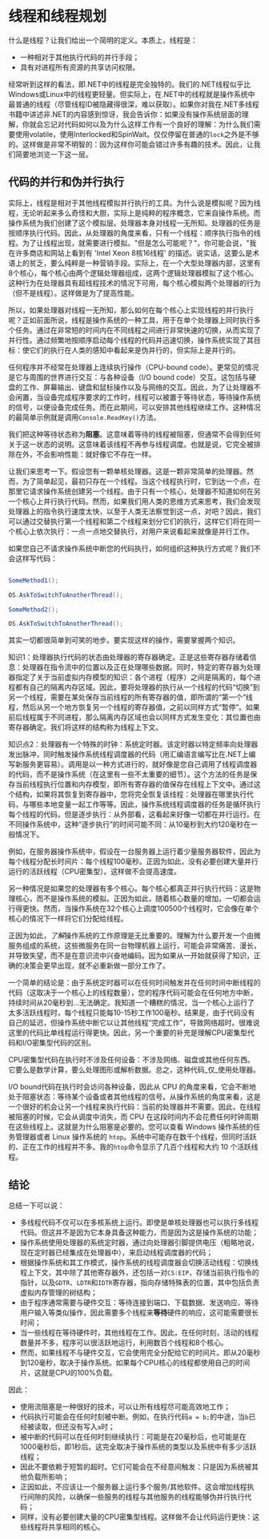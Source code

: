 # 线程和线程规划

什么是线程？让我们给出一个简明的定义。本质上，线程是：

- 一种相对于其他执行代码的并行手段；
- 具有对进程所有资源的共享访问权限。

经常听到这样的看法，即.NET中的线程是完全独特的。我们的.NET线程似乎比Windows或Linux中的线程更轻量。但实际上，在.NET中的线程就是操作系统中最普通的线程（尽管线程ID被隐藏得很深，难以获取）。如果你对我在.NET多线程书籍中讲述非.NET的内容感到惊讶，我会告诉你：如果没有操作系统层面的理解，你就会忘记对代码如何以及为什么这样工作有一个良好的理解：为什么我们需要使用volatile，使用Interlocked和SpinWait。仅仅停留在普通的`lock`之外是不够的。这样做是非常不明智的：因为这样你可能会错过许多有趣的技术。因此，让我们简要地浏览一下这一层。

## 代码的并行和伪并行执行

实际上，线程是相对于其他线程模拟并行执行的工具。为什么说是模拟呢？因为线程，无论听起来多么奇怪和大胆，实际上是纯粹的程序概念，它来自操作系统。而操作系统为我们创建了这个模拟层。处理器本身对线程一无所知。处理器的任务是按顺序执行代码。因此，从处理器的角度来看，只有一个线程：顺序执行指令的线程。为了让线程出现，就需要进行模拟。"但是怎么可能呢？"，你可能会说，"我在许多商店和网站上看到有 'Intel Xeon 8核16线程' 的描述。说实话，这要么是术语上的贫乏，要么纯粹是一种营销手段。实际上，在一个大型处理器内部，这里有8个核心，每个核心由两个逻辑处理器组成，这两个逻辑处理器模拟了这个核心。这种行为在处理器具有超线程技术的情况下可用，每个核心模拟两个处理器的行为（但不是线程）。这样做是为了提高性能。

所以，如果处理器对线程一无所知，那么如何在每个核心上实现线程的并行执行呢？正如前面所说，线程是操作系统的一种工具，用于在单个处理器上同时执行多个任务。通过在非常短的时间内在不同线程之间进行非常快速的切换，从而实现了并行性。通过频繁地按顺序启动每个线程的代码并迅速切换，操作系统实现了其目标：使它们的执行在人类的感知中看起来是伪并行的，但实际上是并行的。

任何程序并不经常在处理器上连续执行操作（CPU-bound code）。更常见的情况是它与周围的世界进行交互：与各种设备（I/O bound code）交互。这包括与硬盘的工作、屏幕输出、键盘和鼠标操作以及与网络的交互。因此，为了让处理器不会闲置，当设备完成程序要求的工作时，线程可以被置于等待状态，等待操作系统的信号，以便设备完成任务。而在此期间，可以安排其他线程继续工作。这种情况的最简单示例就是调用`Console.ReadKey()`方法。

我们把这种等待状态称为**阻塞**。这意味着等待的线程被阻塞，但通常不会得到任何关于这一状态的说明。这意味着该线程不再参与线程调度。也就是说，它完全被排除在外，不会影响性能：就好像它不存在一样。

让我们来思考一下。假设您有一颗单核处理器。这是一颗非常简单的处理器。然而，为了简单起见，最初只存在一个线程。当这个线程执行时，它到达一个点，在那里它请求操作系统创建另一个线程。由于只有一个核心，处理器不知道如何在另一个核心上并行执行代码。然而，如果我们用人类的思维方式来思考，我们会发现处理器上的指令执行速度太快，以至于人类无法察觉到这一点，对吧？因此，我们可以通过交替执行第一个线程和第二个线程来划分它们的执行，这样它们将在同一个核心上依次执行：一点一点地交替执行，对用户来说看起来就像是并行工作。

如果您自己不请求操作系统中断您的代码执行，如何组织这种执行方式呢？我们不会这样写代码：

```csharp

SomeMethod1();

OS.AskToSwitchToAnotherThread();

SomeMethod2();

OS.AskToSwitchToAnotherThread();

```

其实一切都很简单到可笑的地步。要实现这样的操作，需要掌握两个知识。

知识1：处理器执行代码的状态由处理器的寄存器确定。正是这些寄存器存储着信息：处理器在指令流中的位置以及正在处理哪些数据。同时，特定的寄存器为处理器指定了关于当前虚拟内存模型的知识：各个进程（程序）之间是隔离的，每个进程都有自己的隔离内存区域。因此，要将处理器的执行从一个线程的代码“切换”到另一个线程，需要在某处保存当前线程的所有寄存器的值，即所谓的“第一个”线程，然后从另一个地方恢复另一个线程的寄存器值，之前以同样方式“暂停”。如果前后线程属于不同进程，那么隔离内存区域也会以同样方式发生变化：其位置也由寄存器确定。我们将这样的结构称为线程上下文。

知识点2：处理器有一个特殊的时钟：系统定时器。该定时器以特定频率向处理器发出脉冲，同时触发操作系统线程调度器的代码（用汇编语言编写比在.NET上编写新服务更容易）。调用是以一种方式进行的，就好像是您自己调用了线程调度器的代码，而不是操作系统（在这里有一些不太重要的细节）。这个方法的任务是保存当前线程执行位置和内存模型，即所有寄存器的值保存在线程上下文中。通过这个结构，如果将其恢复到寄存器中，您将完全恢复该线程：处理器在哪里执行代码，与哪些本地变量一起工作等等。因此，操作系统线程调度器的任务是循环执行每个线程的代码，但是逐步执行：从外部看，这看起来好像一切都在并行运行。在不同操作系统中，这种“逐步执行”的时间可能不同：从10毫秒到大约120毫秒在一般情况下。

例如，在服务器操作系统中，假设在一台服务器上运行着少量服务器软件，因此为每个线程分配长时间片：每个线程100毫秒。正因为如此，没有必要创建大量并行运行的活跃线程（CPU密集型）。这样做不会提高速度。

另一种情况是如果您的处理器有多个核心。每个核心都真正并行执行代码：这是物理核心，而不是操作系统的模拟。正因为如此，随着核心数量的增加，一切都会运行得更快。然而，当操作系统在32个核心上调度100500个线程时，它会像在单个核心的情况下一样将它们分配给线程。

正因为如此，*了解*操作系统的工作原理是无比重要的。理解为什么要开发一个由微服务组成的系统，这些微服务在同一台物理机器上运行，可能会非常痛苦、漫长，并导致失望，而不是在意识流中兴奋地编码。因为如果从一开始就获得了知识，正确的决策会更早出现，就不必重新做一部分工作了。

一个简单的结论是：由于系统定时器可以在任何时间触发并在任何时间中断线程的代码（这取决于一个核心上的线程数量），您的程序代码可能会在任何地方中断，持续时间从20毫秒到...无法确定。我知道一个糟糕的情况，当一个核心上运行了太多活跃线程时，每个线程只能每10-15秒工作100毫秒。结果是，由于代码没有自己的延迟，但操作系统中断它以让其他线程“完成工作”，导致网络超时。很难说这里的代码比单线程运行得更快。因此，另一个重要的补充是理解CPU密集型代码和I/O密集型代码的区别。

CPU密集型代码在执行时不涉及任何设备：不涉及网络、磁盘或其他任何东西。它要么是数学计算，要么处理图形或解析数据。总之，这种代码_仅_使用处理器。

I/O bound代码在执行时会访问各种设备，因此从 CPU 的角度来看，它会不断地处于阻塞状态：等待某个设备或者其他线程的信号。从操作系统的角度来看，这是一个很好的机会让另一个线程来执行代码：当前的处理器并不需要。因此，在线程被阻塞的时候，它会从调度中消失，而 CPU 在这段时间内不会花费任何时钟周期在这些线程上。这就是为什么阻塞是必要的。您可以查看 Windows 操作系统的任务管理器或者 Linux 操作系统的 `htop`。系统中可能存在数千个线程，但同时活跃的、正在工作的线程并不多。我的`htop`命令显示了几百个线程和大约 10 个活跃线程。

## 结论

总结一下可以说：
- 多线程代码不仅可以在多核系统上运行。即使是单核处理器也可以执行多线程代码。但这并不是因为它本身具备这种能力，而是因为这是操作系统的功能；
- 操作系统使用处理器的系统定时器，通过向处理器引脚提供电压（粗略地说，现在定时器已经集成在处理器中），来启动线程调度器的代码；
- 根据操作系统和其工作模式，操作系统的线程调度器会切换活动线程：切换线程上下文，其中除了其他寄存器外，还包括一对`CS:EIP`，存储当前执行指令的指针，以及`GDTR`、`LDTR`和`IDTR`寄存器，指向存储特殊表的位置，其中包括负责虚拟内存管理的树结构；
- 由于程序通常需要与硬件交互：等待连接到端口、下载数据、发送响应、等待用户输入等类似操作，因此需要多个线程来**等待**硬件的响应，这可能需要很长时间；
- 当一些线程在等待硬件时，其他线程在工作。因此，在任何时刻，活动的线程数量并不多，程序可以很活跃地运行，利用数百个线程和8个核心。
- 然而，如果线程不与硬件交互，它会使用完全分配给它的时间片。即从20毫秒到120毫秒，取决于操作系统。如果每个CPU核心的线程都使用自己的时间片，这就是CPU的100%负载。

因此：
- 使用流阻塞是一种很好的技术，可以让所有线程尽可能高效地工作；
- 代码执行可能会在任何时刻被中断。例如，在执行代码`a = b;`的中途，当`b`已经被读取，但还没有写入`a`时；
- 被中断的代码可以在任何时刻继续执行：可能是在20毫秒后，也可能是在1000毫秒后，即1秒后。这完全取决于操作系统的类型以及系统中有多少活跃线程；
- 因此不要依赖于短暂的超时。它们可能会在不经意间触发：只是因为系统被其他负载所影响；
- 正因如此，不应该让一个服务器上运行多个服务/其他软件。这会增加线程执行间隙的风险，以确保一些服务的线程与其他服务的线程能够伪并行执行代码；
- 同样，没有必要创建大量的CPU密集型线程。这样做不会让代码运行更快：这些线程将共享相同的核心。